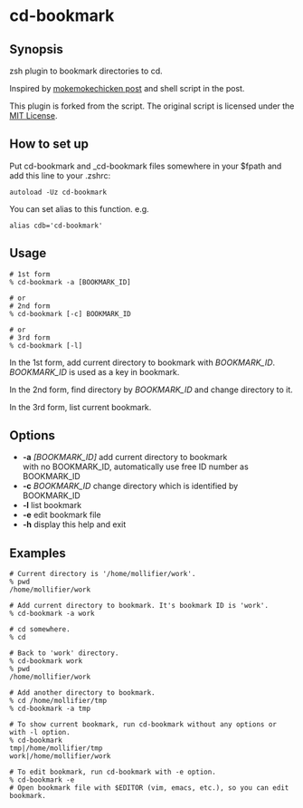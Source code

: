 # cd-bookmark

## Synopsis
zsh plugin to bookmark directories to cd.

Inspired by [mokemokechicken post](http://qiita.com/mokemokechicken/items/69af0db3e2cd27c1c467) and shell script in the post.

This plugin is forked from the script. The original script is licensed under the [MIT License](http://mokemokechicken.mit-license.org/).

## How to set up
Put cd-bookmark and _cd-bookmark files somewhere in your $fpath and add this line to your .zshrc:

```
autoload -Uz cd-bookmark
```

You can set alias to this function.
e.g.

```
alias cdb='cd-bookmark'
```

## Usage


```
# 1st form
% cd-bookmark -a [BOOKMARK_ID]

# or
# 2nd form
% cd-bookmark [-c] BOOKMARK_ID

# or
# 3rd form
% cd-bookmark [-l]
```

In the 1st form, add current directory to bookmark with <var>BOOKMARK\_ID</var>.
<var>BOOKMARK\_ID</var> is used as a key in bookmark.

In the 2nd form, find directory by <var>BOOKMARK\_ID</var> and change directory to it.

In the 3rd form, list current bookmark.

## Options
* __-a__ <var>[BOOKMARK\_ID]</var>  add current directory to bookmark<br />
                                with no BOOKMARK\_ID, automatically use free ID number as BOOKMARK\_ID
* __-c__ <var>BOOKMARK\_ID</var>   change directory which is identified by BOOKMARK\_ID
* __-l__                           list bookmark
* __-e__                           edit bookmark file
* __-h__                           display this help and exit

## Examples

```
# Current directory is '/home/mollifier/work'.
% pwd
/home/mollifier/work

# Add current directory to bookmark. It's bookmark ID is 'work'.
% cd-bookmark -a work

# cd somewhere.
% cd

# Back to 'work' directory.
% cd-bookmark work
% pwd
/home/mollifier/work

# Add another directory to bookmark.
% cd /home/mollifier/tmp
% cd-bookmark -a tmp

# To show current bookmark, run cd-bookmark without any options or with -l option.
% cd-bookmark
tmp|/home/mollifier/tmp
work|/home/mollifier/work

# To edit bookmark, run cd-bookmark with -e option.
% cd-bookmark -e
# Open bookmark file with $EDITOR (vim, emacs, etc.), so you can edit bookmark.
```

